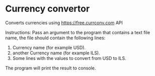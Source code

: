 # Currency convertor

Converts currencies using https://free.currconv.com API

Instructions:
Pass an argument to the program that contains a text file name, the file should contain the following lines:
1. Currency name (for example USD).
2. another Currency name (for example ILS).
3. Some lines with the values to convert from USD to ILS.

The program will print the result to console.
